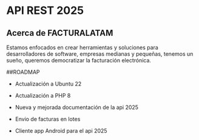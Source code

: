 # **API REST 2025**

## Acerca de FACTURALATAM

Estamos enfocados en crear herramientas y soluciones para desarrolladores de software, empresas medianas y pequeñas, tenemos un sueño, queremos democratizar la facturación electrónica.

##ROADMAP

- Actualización a Ubuntu 22

- Actualización a PHP 8

- Nueva y mejorada documentación de la api 2025

- Envio de facturas en lotes

- Cliente app Android para el api 2025

